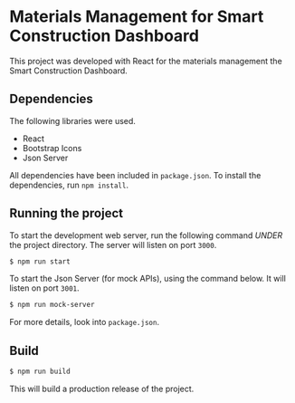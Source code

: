 # Materials Management for Smart Construction Dashboard

This project was developed with React for the materials management the Smart Construction Dashboard.

## Dependencies

The following libraries were used.

- React
- Bootstrap Icons
- Json Server

All dependencies have been included in `package.json`. To install the dependencies, run `npm install`.

## Running the project

To start the development web server, run the following command *UNDER* the project directory. The server will listen on port `3000`.

```bash
$ npm run start
```

To start the Json Server (for mock APIs), using the command below. It will listen on port `3001`.

```bash
$ npm run mock-server
```

For more details, look into `package.json`.

## Build

```bash
$ npm run build
```

This will build a production release of the project. 

